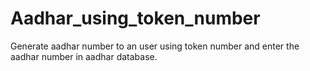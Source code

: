 # Aadhar_using_token_number
Generate aadhar number to an user using token number and enter the aadhar number in aadhar database.
